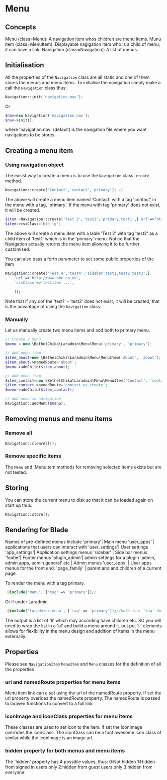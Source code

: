 # Menu
## Concepts
Menu (class=Menu):  A navigation item whos children are menu items.
Munu item (class=MenuItem): Displayable nagigation item who is a child of menu; it can have a link.
Nanigation (class=Navigation): A list of menus.
## Initialisation
All the properties of the `Navigation` class are all static and one of them stores the menus and menu items. To initialise the navigation simply make a call the `Navigation` class thus:
```php
Navigation::init('navigation.nav');
```
Or
```php
$nav=new Navigation('navigation.nav');
$nav->init();
```
where 'navigation.nav' (default) is the navigation file where you want navigations to be stores. 

## Creating a menu item
### Using navigation object
The easist way to create a menu is to use the `Navigation` class' `create` method.
```php
Navigation::create('Contact','contact','primary'); //
```
The above will create a menu item named 'Contact' with a tag 'contact' in the menu with a tag, 'primary'. If the menu with tag 'primary' does not exist, it will be created.

```php
$item =Navigation::create('Test 2','test2','primary.test1',['url'=>'http://www.bbc.co.uk']);
$item->cssClass='btn lg';
```
The above will create a menu item with a lable 'Test 2' with tag 'test2' as a child item of 'test1' which is in the 'primary' menu. Notice that the Navigation actually returns the menu item allowing it to be further customised.

You can also pass a forth parameter to set some public properties of the item 
```php
Navigation::create('Test 4','test4','sidebar.test1.test2.test3',[
    'url'=>'http://www.bbc.co.uk',
    'cssClass'=>'testitem ...',
    ...
    ]);
```
Note that if any oof the 'test1' - 'test3' does not exist, it will be created; that is the advantage of using the `Navigation` class.

### Manually
Let us manually create two menu items and add both to primary menu.
```php
// Create a menu
$menu = new \BethelChika\Laradmin\Menu\Menu('primary', 'primary');

// Add menu item
$item_about=new \BethelChika\Laradmin\Menu\MenuItem('About', 'about');
$item_about->namedRoute='about';
$menu->addChild($item_about);

// Add menu item
$item_contact=new \BethelChika\Laradmin\Menu\MenuItem('Contact', 'contact');
$item_contact->namedRoute='contact-us-create';
$menu->addChild($item_contact);

// Add menu to navigation
Navigation::addMenu($menu);
```

## Removing menus and menu items
### Remove all
```php
Navigation::clearAll();
```

### Remove specific items
The `Menu` and `MenuItem methods for removing selected items exists but are not tested.

## Storing
You can store the current menu to disk so that it can be loaded again on start up thus:
```php
Navigation::store();
```

## Rendering for Blade
Names of pre-defined menus include 
'primary'| Main menu
'user_apps' | applications that users can interact with
'user_settings'| User settings
'app_settings'| Application settings menus
'sidebar' | Side bar menus
'footer'| Footer menus
'plugin_admin'| admin settings for a plugin
'admin, admin.apps, admin.general' etc | Admin menus
 'user_apps' | User apps menus for the front end.
 'page_family' | parent and and children of a current page. 

To render the menu with a tag primary.
```php
 @include('menu', ['tag' => 'primary'])//
 ```
 Or if under Laradmin
 ```php
  @include('laradmin::menu', ['tag' => 'primary']);//Note that 'tag' dot separated tags: e.g primary.comicpic.settings
  ```

  The output is a list of 'li' which may according have children etc. SO you will need to wrap the list in a 'ul' and build a menu around it. out put 'li' elements allows for flexibility in the menu design and addition of items in the menu externally.

 ## Properties
 Please see `NavigationItem` `MenuItem` and `Menu` classes for the definition of all the properties

### url and namedRoute properties for menu items
Menu item link can c set using the url of the namedRoute property. If set the url property overides the namedRoute property. The namedRoute is passed to laraven functions to convert to a full link

### iconImage and iconClass properties for menu items
These classes are used to set icon to the item. if set the iconImage overrides the iconClass. The iconClass can be a font awesome icon class of similar while the iconImage is an image url.

### hidden property for both menus and menu items
The 'hidden' property has 4 possible values, thus:
0:Not hidden
1:Hidden from signed in users only
2:hidden from guest users only
3:hidden from everyone